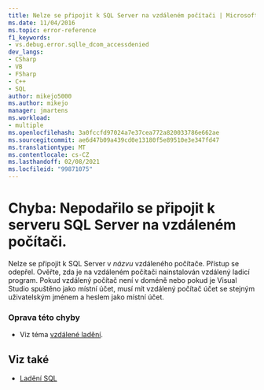 ```yaml
---
title: Nelze se připojit k SQL Server na vzdáleném počítači | Microsoft Docs
ms.date: 11/04/2016
ms.topic: error-reference
f1_keywords:
- vs.debug.error.sqlle_dcom_accessdenied
dev_langs:
- CSharp
- VB
- FSharp
- C++
- SQL
author: mikejo5000
ms.author: mikejo
manager: jmartens
ms.workload:
- multiple
ms.openlocfilehash: 3a0fccfd97024a7e37cea772a820033786e662ae
ms.sourcegitcommit: ae6d47b09a439cd0e13180f5e89510e3e347fd47
ms.translationtype: MT
ms.contentlocale: cs-CZ
ms.lasthandoff: 02/08/2021
ms.locfileid: "99871075"
---
```

# <a name="error-unable-to-connect-to-sql-server-on-remote-machine"></a>Chyba: Nepodařilo se připojit k serveru SQL Server na vzdáleném počítači.
Nelze se připojit k SQL Server v *názvu* vzdáleného počítače. Přístup se odepřel. Ověřte, zda je na vzdáleném počítači nainstalován vzdálený ladicí program. Pokud vzdálený počítač není v doméně nebo pokud je Visual Studio spuštěno jako místní účet, musí mít vzdálený počítač účet se stejným uživatelským jménem a heslem jako místní účet.

### <a name="to-correct-this-error"></a>Oprava této chyby

- Viz téma [vzdálené ladění](../debugger/remote-debugging.md).

## <a name="see-also"></a>Viz také
- [Ladění SQL](/previous-versions/visualstudio/visual-studio-2010/zefbf0t6(v=vs.100))